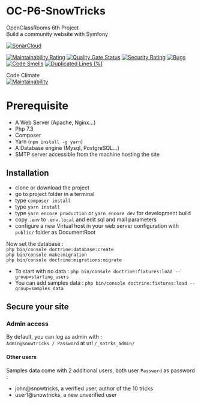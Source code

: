 # OC-P6-SnowTricks
OpenClassRooms 6th Project  
Build a community website with Symfony

[![SonarCloud](https://sonarcloud.io/images/project_badges/sonarcloud-white.svg)](https://sonarcloud.io/dashboard?id=OSEvohe_OC-P6-SnowTricks)

[![Maintainability Rating](https://sonarcloud.io/api/project_badges/measure?project=OSEvohe_OC-P6-SnowTricks&metric=sqale_rating)](https://sonarcloud.io/dashboard?id=OSEvohe_OC-P6-SnowTricks)
[![Quality Gate Status](https://sonarcloud.io/api/project_badges/measure?project=OSEvohe_OC-P6-SnowTricks&metric=alert_status)](https://sonarcloud.io/dashboard?id=OSEvohe_OC-P6-SnowTricks)
[![Security Rating](https://sonarcloud.io/api/project_badges/measure?project=OSEvohe_OC-P6-SnowTricks&metric=security_rating)](https://sonarcloud.io/dashboard?id=OSEvohe_OC-P6-SnowTricks)
[![Bugs](https://sonarcloud.io/api/project_badges/measure?project=OSEvohe_OC-P6-SnowTricks&metric=bugs)](https://sonarcloud.io/dashboard?id=OSEvohe_OC-P6-SnowTricks)
[![Code Smells](https://sonarcloud.io/api/project_badges/measure?project=OSEvohe_OC-P6-SnowTricks&metric=code_smells)](https://sonarcloud.io/dashboard?id=OSEvohe_OC-P6-SnowTricks)
[![Duplicated Lines (%)](https://sonarcloud.io/api/project_badges/measure?project=OSEvohe_OC-P6-SnowTricks&metric=duplicated_lines_density)](https://sonarcloud.io/dashboard?id=OSEvohe_OC-P6-SnowTricks)

Code Climate  
[![Maintainability](https://api.codeclimate.com/v1/badges/3c10ea86ff7ba94bf013/maintainability)](https://codeclimate.com/github/OSEvohe/OC-P6-SnowTricks/maintainability)
# Prerequisite
* A Web Server (Apache, Nginx...)
* Php 7.3
* Composer
* Yarn (`npm install -g yarn`)
* A Database engine (Mysql, PostgreSQL...)
* SMTP server accessible from the machine hosting the site


## Installation
* clone or download the project
* go to project folder in a terminal
* type `composer install`
* type `yarn install`
* type `yarn encore production` or `yarn encore dev` for development build
* copy `.env` to `.env.local` and edit sql and mail parameters
* configure a new Virtual host in your web server configuration with `public/` folder as DocumentRoot

Now set the database :   
`php bin/console doctrine:database:create`  
`php bin/console make:migration`    
`php bin/console doctrine:migrations:migrate`  
 * To start with no data : `php bin/console doctrine:fixtures:load --group=starting_users`
 * You can add samples data : `php bin/console doctrine:fixtures:load --group=samples_data`


## Secure your site
### Admin access 
By default, you can log as admin with :  
`Admin@snowtricks / Password` at url `/_sntrks_admin/`

#### Other users
Samples data come with 2 additional users, both user `Password` as password :
* john@snowtricks, a verified user, author of the 10 tricks
* user1@snowtricks, a new unverified user  
